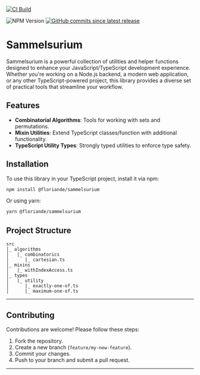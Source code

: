 [![CI Build](https://github.com/FlorianDe/sammelsurium/actions/workflows/ci.yml/badge.svg)](https://github.com/FlorianDe/sammelsurium/actions/workflows/ci.yml)

![NPM Version](https://img.shields.io/npm/v/%40floriande%2Fsammelsurium?logo=npm)
[![GitHub commits since latest release](https://img.shields.io/github/commits-since/FlorianDe/sammelsurium/latest)
](https://github.com/FlorianDe/sammelsurium/commits/main/)

# Sammelsurium

Sammelsurium is a powerful collection of utilities and helper functions designed to enhance your JavaScript/TypeScript development experience. Whether you're working on a Node.js backend, a modern web application, or any other TypeScript-powered project, this library provides a diverse set of practical tools that streamline your workflow.

## Features

- **Combinatorial Algorithms**: Tools for working with sets and permutations.
- **Mixin Utilities**: Extend TypeScript classes/function with additional functionality.
- **TypeScript Utility Types**: Strongly typed utilities to enforce type safety.

## Installation

To use this library in your TypeScript project, install it via npm:

```sh
npm install @floriande/sammelsurium
```

Or using yarn:

```sh
yarn @floriande/sammelsurium
```

## Project Structure

```
src
│_ algorithms
│   |_ combinatorics
│      |_ cartesian.ts
│_ mixins
│   |_ withIndexAccess.ts
│_ types
│   |_ utility
│      |_ exactly-one-of.ts
│      |_ maximum-one-of.ts
```

---

## Contributing

Contributions are welcome! Please follow these steps:

1. Fork the repository.
2. Create a new branch (`feature/my-new-feature`).
3. Commit your changes.
4. Push to your branch and submit a pull request.

---
